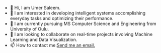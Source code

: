- 👋 Hi, I am Umer Saleem.
- 👀 I am interested in developing intelligent systems accomplishing everyday tasks and optimizing their performance. 
- 🌱 I am currently pursuing MS Computer Science and Engineering from University of Oulu.
- 💞️ I am looking to collaborate on real-time projects involving Machine Learning and Data Visualization.
- 📫 How to contact me:<a href = "mailto: umersaleem64200@hotmail.com">Send me an email.</a>

<!---
umer-saleem/umer-saleem is a ✨ special ✨ repository because its `README.md` (this file) appears on your GitHub profile.
You can click the Preview link to take a look at your changes.
--->
